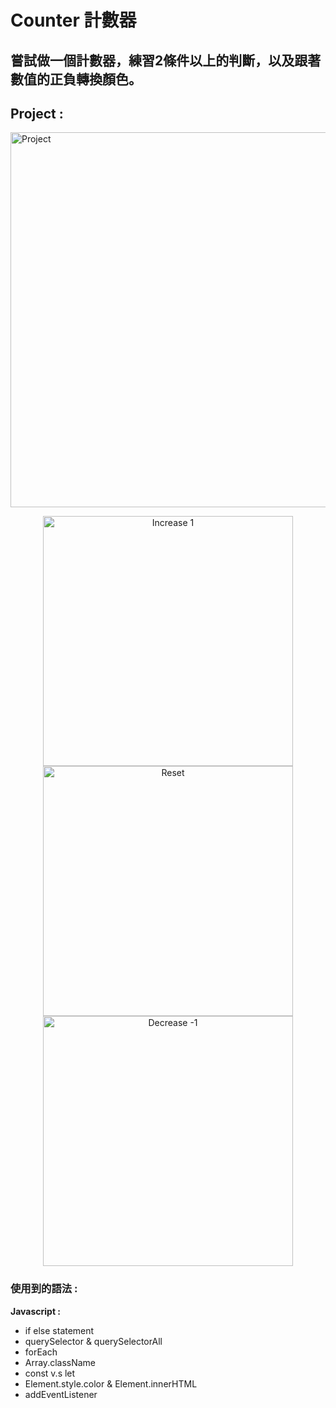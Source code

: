 # Counter 計數器
**嘗試做一個計數器，練習2條件以上的判斷，以及跟著數值的正負轉換顏色。**
---
## Project :
<p align = "left">
 <img src="https://github.com/TYTforCoding/FrontEnd-Practice/blob/main/2_Counter/demo/1.png" alt="Project" height=600px>
</p>

<p display = flex align = "center">
 <img src="https://github.com/TYTforCoding/FrontEnd-Practice/blob/main/2_Counter/demo/2.png" alt="Increase 1" height=400px>
 <img src="https://github.com/TYTforCoding/FrontEnd-Practice/blob/main/2_Counter/demo/5.png" alt="Reset" height=400px>
 <img src="https://github.com/TYTforCoding/FrontEnd-Practice/blob/main/2_Counter/demo/4.png" alt="Decrease -1" height=400px>
</p>
 
### 使用到的語法 : 
**Javascript :**
  * if else statement
  * querySelector & querySelectorAll
  * forEach
  * Array.className
  * const v.s let
  * Element.style.color & Element.innerHTML
  * addEventListener

